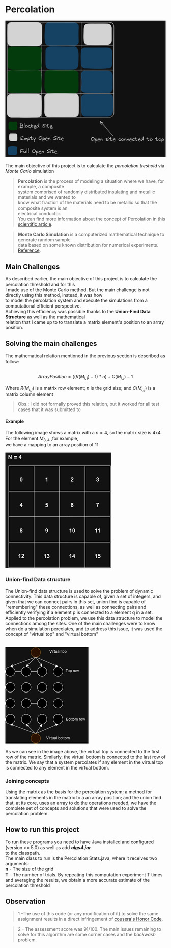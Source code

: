 # Percolation
![Percolation matrix showing a situation where the simulation percolates](/doc/percolation_image "Percolation Matrix") <br><br>
The main objective of this project is to calculate the <i>percolation treshold</i> via <i>Monte Carlo</i> simulation
 > <strong>Percolation</strong> is the process of modeling a situation where we have, for example, a composite <br>
 > system comprised of randomly distributed insulating and metallic materials and we wanted to <br>
 > know what fraction of the materials need to be metallic so that the composite system is an <br>
 > electrical conductor. <br>
 > You can find more information about the concept of Percolation in this [scientific article](https://www.sciencedirect.com/science/article/abs/pii/S0378437114002969).

 > <strong>Monte Carlo Simulation</strong> is a computerized mathematical technique to generate random sample <br> 
 > data based on some known distribution for numerical experiments. [Reference](https://edisciplinas.usp.br/pluginfile.php/5190162/mod_resource/content/1/Monte%20Carlo%20Simulation%20lecture.pdf).

## Main Challenges
As described earlier, the main objective of this project is to calculate the percolation threshold and for this <br>
I made use of the Monte Carlo method. But the main challenge is not directly using this method, instead, it was how <br>
to model the percolation system and execute the simulations from a computational efficient perspective.<br> 
Achieving this efficiency was possible thanks to the <strong>Union-Find Data Structure</strong> as well as the mathematical <br>
relation that I came up to to translate a matrix element's position to an array position. 

## Solving the main challenges
The mathematical relation mentioned in the previous section is described as follow:<br><br>

$$ArrayPosition = ((R(M_{i,j}) - 1) * n ) + C(M_{i,j}) - 1$$ 

Where $R(M_{i,j})$ is a matrix row element; $n$ is the grid size; and $C(M_{i,j})$ is a matrix column element <br>
> Obs.: I did not formally proved this relation, but it worked for all test cases that it was submitted to

#### Example
The following image shows a matrix with a $n = 4$, so the matrix size is 4x4. For the element $M_{3,4}$ ,for example, <br>
we have a mapping to an array position of 11 <br><br>
![Four by four matrix enumerating each element to an integer following the mathematical relation previously established](/doc/matrizpercolation.png)

### Union-find Data structure 
The Union-find data structure is used to solve the problem of dynamic connectivity. This data structure is capable of, given 
a set of integers, and given that we can connect pairs in this set, union find is capable of "remembering" these connections, 
as well as connecting pairs and efficiently verifying if a element p is connected to a element q in a set. Applied to the 
percolation problem, we use this data structure to model the connections among the sites. One of the main challenges were 
to know when do a simulation percolates, and to address this issue, it was used the concept of "virtual top" and "virtual bottom" <br><br>

![Virtual top and virtual bottom](/doc/percolation.jpg)

As we can see in the image above, the virtual top is connected to the first row of the matrix. Similarly, the virtual bottom is 
connected to the last row of the matrix. We say that a system percolates if any element in the virtual top is connected to any 
element in the virtual bottom.

### Joining concepts 
Using the matrix as the basis for the percolation system; a method for translating elements in the matrix to a an array position; 
and the union find that, at its core, uses an array to do the operations needed, we have the complete set of concepts and solutions that were used to solve the percolation problem.

## How to run this project
 To run these programs you need to have Java installed and configured (version >= 5.0) as well as add <strong><i>algs4.jar</i></strong> <br>
 to the classpath. <br>
 The main class to run is the Percolation Stats.java, where it receives two arguments:<br>
 <strong>n</strong> - The size of the grid <br>
 <strong>T</strong> - The number of trials. By repeating this computation experiment T times and averaging the results, we obtain a more accurate estimate of the percolation threshold

## Observation
> 1 -The use of this code (or any modification of it) to solve the same assignment results in a direct infringement of [cousera's Honor Code](https://www.coursera.support/s/article/209818863-Coursera-Honor-Code?language=en_US").

> 2 - The assessment score was 91/100. The main issues remaining to solve for this algorithm are some corner cases and the <i>backwash</i> problem.